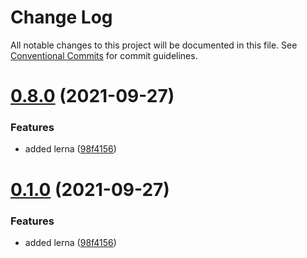 # Change Log

All notable changes to this project will be documented in this file.
See [Conventional Commits](https://conventionalcommits.org) for commit guidelines.

# [0.8.0](https://github.com/HelloAgent/Datafordeler/compare/v0.7.4...v0.8.0) (2021-09-27)


### Features

* added lerna ([98f4156](https://github.com/HelloAgent/Datafordeler/commit/98f4156c064a2b32706962380e34406280fd97f3))





# [0.1.0](https://github.com/HelloAgent/Datafordeler/compare/v0.7.4...v0.1.0) (2021-09-27)


### Features

* added lerna ([98f4156](https://github.com/HelloAgent/Datafordeler/commit/98f4156c064a2b32706962380e34406280fd97f3))
